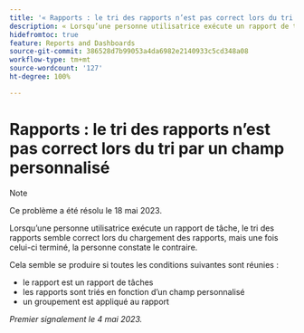 ```yaml
---
title: '« Rapports : le tri des rapports n’est pas correct lors du tri par un champ personnalisé'
description: « Lorsqu’une personne utilisatrice exécute un rapport de tâche, le tri des rapports semble correct lors du chargement des rapports, mais une fois celui-ci terminé, la personne constate que le tri des rapports n’est pas correct.
hidefromtoc: true
feature: Reports and Dashboards
source-git-commit: 386528d7b99053a4da6982e2140933c5cd348a08
workflow-type: tm+mt
source-wordcount: '127'
ht-degree: 100%

---
```



# Rapports : le tri des rapports n’est pas correct lors du tri par un champ personnalisé

>[!NOTE]
>
>Ce problème a été résolu le 18 mai 2023.

Lorsqu’une personne utilisatrice exécute un rapport de tâche, le tri des rapports semble correct lors du chargement des rapports, mais une fois celui-ci terminé, la personne constate le contraire.

Cela semble se produire si toutes les conditions suivantes sont réunies :

* le rapport est un rapport de tâches
* les rapports sont triés en fonction d’un champ personnalisé
* un groupement est appliqué au rapport

_Premier signalement le 4 mai 2023._



